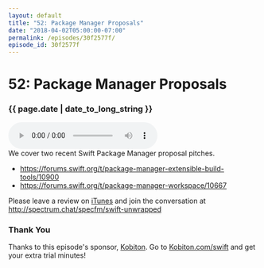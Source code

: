 ```yaml
---
layout: default
title: "52: Package Manager Proposals"
date: "2018-04-02T05:00:00-07:00"
permalink: /episodes/30f2577f/
episode_id: 30f2577f
---
```


# 52: Package Manager Proposals

### {{ page.date | date_to_long_string }}

<audio controls><source src="/audio/30f2577f.mp3" type="audio/mpeg"></audio>
<br/>
We cover two recent Swift Package Manager proposal pitches.

- https://forums.swift.org/t/package-manager-extensible-build-tools/10900
- https://forums.swift.org/t/package-manager-workspace/10667

Please leave a review on [iTunes](https://itunes.apple.com/us/podcast/swift-unwrapped/id1209817203?mt=2) and join the conversation at http://spectrum.chat/specfm/swift-unwrapped

### Thank You 

Thanks to this episode's sponsor, [Kobiton](https://kobiton.com/swift/?utm_source=Swift_Unwrapped_Podcast&utm_medium=Podcast&utm_campaign=3.20_Swift_Unwrapped_Podcast&utm_content=Free_iPhone_X). Go to [Kobiton.com/swift](https://kobiton.com/swift/?utm_source=Swift_Unwrapped_Podcast&utm_medium=Podcast&utm_campaign=3.20_Swift_Unwrapped_Podcast&utm_content=Free_iPhone_X) and get your extra trial minutes!
